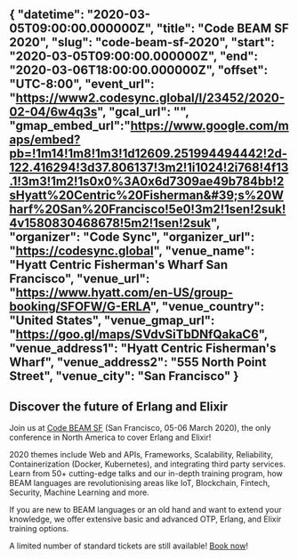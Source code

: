 {
  "datetime": "2020-03-05T09:00:00.000000Z",
  "title": "Code BEAM SF 2020",
  "slug": "code-beam-sf-2020",
  "start": "2020-03-05T09:00:00.000000Z",
  "end": "2020-03-06T18:00:00.000000Z",
  "offset": "UTC-8:00",
  "event_url": "https://www2.codesync.global/l/23452/2020-02-04/6w4q3s",
  "gcal_url": "",
  "gmap_embed_url":"https://www.google.com/maps/embed?pb=!1m14!1m8!1m3!1d12609.251994494442!2d-122.416294!3d37.806137!3m2!1i1024!2i768!4f13.1!3m3!1m2!1s0x0%3A0x6d7309ae49b784bb!2sHyatt%20Centric%20Fisherman&#39;s%20Wharf%20San%20Francisco!5e0!3m2!1sen!2suk!4v1580830468678!5m2!1sen!2suk",
  "organizer": "Code Sync",
  "organizer_url": "https://codesync.global",
  "venue_name": "Hyatt Centric Fisherman's Wharf San Francisco",
  "venue_url": "https://www.hyatt.com/en-US/group-booking/SFOFW/G-ERLA",
  "venue_country": "United States",
  "venue_gmap_url": "https://goo.gl/maps/SVdvSiTbDNfQakaC6",
  "venue_address1": "Hyatt Centric Fisherman's Wharf",
  "venue_address2": "555 North Point Street",
  "venue_city": "San Francisco"
}
---
Discover the future of Erlang and Elixir
---
Join us at [Code BEAM SF](https://www2.codesync.global/l/23452/2020-02-04/6w4q3s) (San Francisco, 05-06 March 2020), the only conference in North America to cover Erlang and Elixir! 

2020 themes include Web and APIs, Frameworks, Scalability, Reliability, Containerization (Docker, Kubernetes), and integrating third party services. Learn from 50+ cutting-edge talks and our in-depth training program, how BEAM languages are revolutionising areas like IoT, Blockchain, Fintech, Security, Machine Learning and more. 

If you are new to BEAM languages or an old hand and want to extend your knowledge, we offer extensive basic and advanced OTP, Erlang, and Elixir training options.

A limited number of standard tickets are still available! [Book now](https://www2.codesync.global/l/23452/2020-02-04/6w4q3x)!
